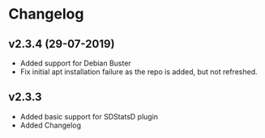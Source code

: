 # Changelog

## v2.3.4 (29-07-2019)
* Added support for Debian Buster
* Fix initial apt installation failure as the repo is added, but not refreshed.

## v2.3.3
* Added basic support for SDStatsD plugin
* Added Changelog
